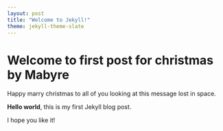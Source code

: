 ```yaml
---
layout: post
title: "Welcome to Jekyll!"
theme: jekyll-theme-slate
---
```


# Welcome to first post for christmas by Mabyre

Happy marry christmas to all of you looking at this message lost in space.

**Hello world**, this is my first Jekyll blog post.

I hope you like it!
